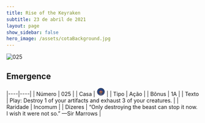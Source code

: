 ```yaml
---
title: Rise of the Keyraken
subtitle: 23 de abril de 2021
layout: page
show_sidebar: false
hero_image: /assets/cotaBackground.jpg
---
```


![025](https://cards-keyforge.s3.eu-north-1.amazonaws.com/media/pt/rotk/025.png)

## Emergence

|----|----|
| Número | 025 |
| Casa | ![Keyraken](https://raw.githubusercontent.com/cardsofkeyforge/cardsofkeyforge.github.io/master/rotk/keyraken.png "Keyraken") |
| Tipo | Ação |
| Bônus | 1A |
| Texto | Play: Destroy 1 of your artifacts and  exhaust 3 of your creatures. |
| Raridade | Incomum |
| Dizeres | “Only destroying the beast can stop it now.  I wish it were not so.” —Sir Marrows |
